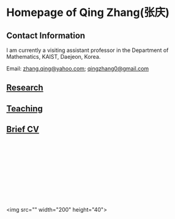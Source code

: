 # Homepage of Qing Zhang(张庆)

<meta name="google-site-verification" content="0giyCWE_wh7Xdvrioq7HFSE4Dyhsdl4GVdRTq-tWQb0" />

## Contact Information

I am currently a visiting assistant professor in the Department of Mathematics, KAIST, Daejeon, Korea.
 
Email: zhang.qing@yahoo.com; qingzhang0@gmail.com


## [Research](https://zhang1649.github.io/research.html)

## [Teaching](https://zhang1649.github.io/teaching.html)

## [Brief CV](https://zhang1649.github.io/CV.html)




<p style="margin-bottom:5cm;"> </p>

<img src="<script type="text/javascript" id="clustrmaps" src="//clustrmaps.com/map_v2.js?d=JG6HC4kf1JwpVziEF_V3GB1ZWz2EenPJJKK5KRrw1I8&cl=ffffff&w=a"></script>" width="200" height="40">
<script type="text/javascript" id="clustrmaps" src="//clustrmaps.com/map_v2.js?d=JG6HC4kf1JwpVziEF_V3GB1ZWz2EenPJJKK5KRrw1I8&cl=ffffff&w=a"></script>

